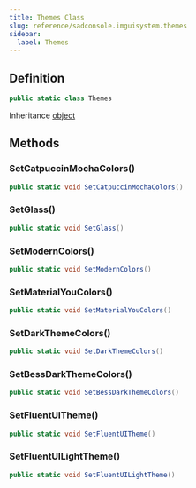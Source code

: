 ```yaml
---
title: Themes Class
slug: reference/sadconsole.imguisystem.themes
sidebar:
  label: Themes
---
```

## Definition

```csharp title="C#"
public static class Themes
```

Inheritance [object](https://learn.microsoft.com/dotnet/api/system.object/)

## Methods

### SetCatpuccinMochaColors()

```csharp title="C#"
public static void SetCatpuccinMochaColors()
```


### SetGlass()

```csharp title="C#"
public static void SetGlass()
```


### SetModernColors()

```csharp title="C#"
public static void SetModernColors()
```


### SetMaterialYouColors()

```csharp title="C#"
public static void SetMaterialYouColors()
```


### SetDarkThemeColors()

```csharp title="C#"
public static void SetDarkThemeColors()
```


### SetBessDarkThemeColors()

```csharp title="C#"
public static void SetBessDarkThemeColors()
```


### SetFluentUITheme()

```csharp title="C#"
public static void SetFluentUITheme()
```


### SetFluentUILightTheme()

```csharp title="C#"
public static void SetFluentUILightTheme()
```